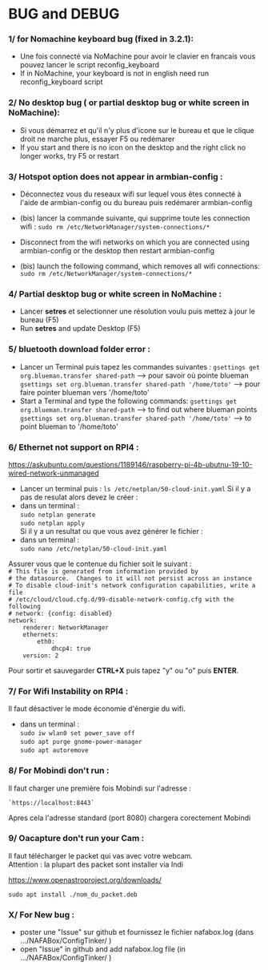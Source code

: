 
# BUG and DEBUG

### 1/ for Nomachine keyboard bug (fixed in 3.2.1):

- Une fois connecté via NoMachine pour avoir le clavier en francais vous pouvez lancer le script reconfig_keyboard    
- If in NoMachine, your keyboard is not in english need run reconfig_keyboard script    

### 2/ No desktop bug ( or partial desktop bug or white screen in NoMachine):

- Si vous démarrez et qu'il n'y plus d'icone sur le bureau et que le clique droit ne marche plus, essayer F5 ou redémarer    
- If you start and there is no icon on the desktop and the right click no longer works, try F5 or restart     

### 3/ Hotspot option does not appear in armbian-config :

- Déconnectez vous du reseaux wifi sur lequel vous êtes connecté à l'aide de armbian-config ou du bureau puis redémarer armbian-config     
- (bis) lancer la commande suivante, qui supprime toute les connection wifi : `sudo rm /etc/NetworkManager/system-connections/*`    

- Disconnect from the wifi networks on which you are connected using armbian-config or the desktop then restart armbian-config     
- (bis) launch the following command, which removes all wifi connections: `sudo rm /etc/NetworkManager/system-connections/*`    

### 4/ Partial desktop bug or white screen in NoMachine :

- Lancer **setres** et selectionner une résolution voulu puis mettez à jour le bureau (F5)   
- Run **setres** and update Desktop (F5)   

### 5/ bluetooth download folder error : 

- Lancer un Terminal puis tapez les commandes suivantes :
    `gsettings get org.blueman.transfer shared-path`  --> pour savoir où pointe blueman
    `gsettings set org.blueman.transfer shared-path '/home/toto'`  --> pour faire pointer blueman vers '/home/toto'
- Start a Terminal and type the following commands:
     `gsettings get org.blueman.transfer shared-path` --> to find out where blueman points
     `gsettings set org.blueman.transfer shared-path '/home/toto'` --> to point blueman to '/home/toto'
     
### 6/ Ethernet not support on RPI4 :    
https://askubuntu.com/questions/1189146/raspberry-pi-4b-ubutnu-19-10-wired-network-unmanaged    
- Lancer un terminal puis :
    `ls /etc/netplan/50-cloud-init.yaml`
Si il y a pas de resulat alors devez le créer :   
- dans un terminal :    
    `sudo netplan generate`    
    `sudo netplan apply`   
Si il y a un resultat ou que vous avez générer le fichier :    
- dans un terminal :    
    `sudo nano /etc/netplan/50-cloud-init.yaml`    
    
Assurer vous que le contenue du fichier soit le suivant :    
`# This file is generated from information provided by`   
`# the datasource.  Changes to it will not persist across an instance`   
`# To disable cloud-init's network configuration capabilities, write a file`   
`# /etc/cloud/cloud.cfg.d/99-disable-network-config.cfg with the following`   
`# network: {config: disabled}`   
`network:`   
`    renderer: NetworkManager`   
`    ethernets:`   
`        eth0:`   
`            dhcp4: true`   
`    version: 2`   
    
Pour sortir et sauvegarder __CTRL+X__ puis tapez "y" ou "o" puis __ENTER__.

### 7/ For Wifi Instability on RPI4 :  
Il faut désactiver le mode économie d'énergie du wifi.
- dans un terminal :   
    `sudo iw wlan0 set power_save off`    
    `sudo apt purge gnome-power-manager`    
    `sudo apt autoremove`   

### 8/ For Mobindi don't run :  
Il faut charger une première fois Mobindi sur l'adresse :

    `https://localhost:8443`    

Apres cela l'adresse standard (port 8080) chargera corectement Mobindi

### 9/ Oacapture don't run your Cam :

Il faut télécharger le packet qui vas avec votre webcam.   
Attention :  la plupart des packet sont installer via Indi   

https://www.openastroproject.org/downloads/

`sudo apt install ./nom_du_packet.deb`

### X/ For New bug :

- poster une "Issue" sur github et fournissez le fichier nafabox.log (dans .../NAFABox/ConfigTinker/ )    
- open "Issue" in github and add nafabox.log file (in .../NAFABox/ConfigTinker/ )   
